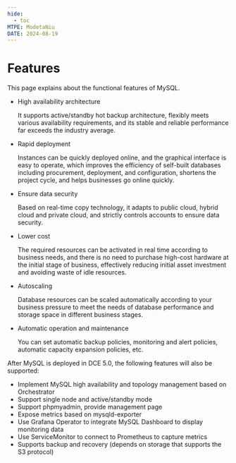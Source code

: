 ```yaml
---
hide:
  - toc
MTPE: ModetaNiu
DATE: 2024-08-19
---
```


# Features

This page explains about the functional features of MySQL.

- High availability architecture

    It supports active/standby hot backup architecture, flexibly meets various availability requirements, 
    and its stable and reliable performance far exceeds the industry average.

- Rapid deployment

    Instances can be quickly deployed online, and the graphical interface is easy to operate, 
    which improves the efficiency of self-built databases including procurement, deployment, and configuration, 
    shortens the project cycle, and helps businesses go online quickly.

- Ensure data security

    Based on real-time copy technology, it adapts to public cloud, hybrid cloud and private cloud, 
    and strictly controls accounts to ensure data security.

- Lower cost

    The required resources can be activated in real time according to business needs, and there is no need 
    to purchase high-cost hardware at the initial stage of business, effectively reducing initial asset investment 
    and avoiding waste of idle resources.

- Autoscaling

    Database resources can be scaled automatically according to your business pressure to meet the needs of 
    database performance and storage space in different business stages.

- Automatic operation and maintenance

    You can set automatic backup policies, monitoring and alert policies, automatic capacity expansion policies, etc.

After MySQL is deployed in DCE 5.0, the following features will also be supported:

- Implement MySQL high availability and topology management based on Orchestrator
- Support single node and active/standby mode
- Support phpmyadmin, provide management page
- Expose metrics based on mysqld-exporter
- Use Grafana Operator to integrate MySQL Dashboard to display monitoring data
- Use ServiceMonitor to connect to Prometheus to capture metrics
- Supports backup and recovery (depends on storage that supports the S3 protocol)